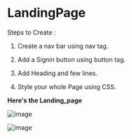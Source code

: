 # LandingPage 


Steps to Create :



1. Create a nav bar using nav tag.






2. Add a Signin button using button tag.




3. Add Heading and few lines.







4. Style your whole Page using CSS.
     
     
   
  
  
  
  
  
  

<b>Here's the Landing_page</b>

![image](https://user-images.githubusercontent.com/108416857/230986257-267c504a-0db4-43d3-b467-658d029c5d0c.png)

![image](https://user-images.githubusercontent.com/108416857/230986039-78546236-8bc4-4f80-8ee9-76b98f31a348.png)

